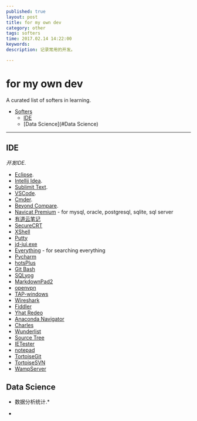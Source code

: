 ```yaml
---
published: true
layout: post
title: for my own dev
category: other
tags: softers
time: 2017.02.14 14:22:00
keywords:
description: 记录常用的开发。

---
```


# for my own dev

A curated list of softers in learning.

- [Softers](#Softers)
    - [IDE](#IDE)
    - [Data Science](#Data Science)


- - -

## IDE

*开发IDE.*

* [Eclipse]().
* [Intellij Idea]().
* [Sublimit Text]().
* [VSCode]().
* [Cmder]().
* [Beyond Compare]().
* [Navicat Premium]() - for mysql, oracle, postgresql, sqlite, sql server
* [有道云笔记]()
* [SecureCRT]()
* [XShell]()
* [Putty]()
* [jd-jui.exe]()
* [Everything]() - for searching everything
* [Pycharm]()
* [hotsPlus]()
* [Git Bash]()
* [SQLyog]()
* [MarkdownPad2]()
* [openvpn]()
* [TAP-windows]()
* [Wireshark]()
* [Fiddler]()
* [Yhat Redeo]()
* [Anaconda Navigator]()
* [Charles]()
* [Wunderlist]()
* [Source Tree]()
* [IETester]()
* [notepad]()
* [TortoiseGit]()
* [TortoiseSVN]()
* [WampServer]()



## Data Science

* 数据分析统计.*

* []()